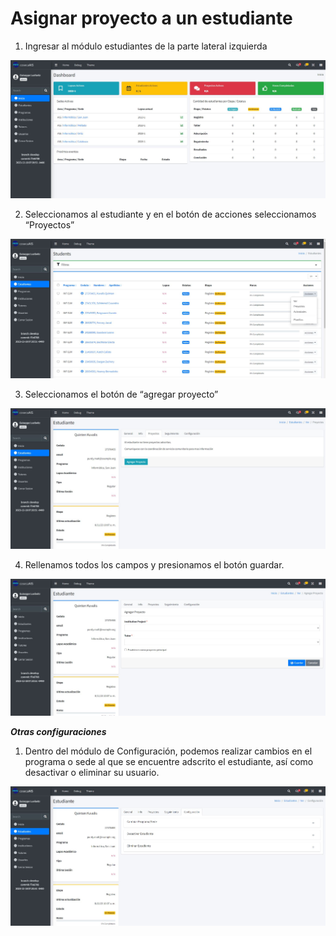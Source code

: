 

# Asignar proyecto a un estudiante

1. Ingresar al módulo estudiantes de la parte lateral izquierda

![Modulo estudiantes](/docs/resources/estudiante_1.jpg)

2. Seleccionamos al estudiante y en el botón de acciones seleccionamos “Proyectos”

![Modulo estudiantes](/docs/resources/estudiante_2.jpg)

3. Seleccionamos el botón de “agregar proyecto”

![Modulo estudiantes](/docs/resources/estudiante_3.jpg)

4. Rellenamos todos los campos y presionamos el botón guardar.

![Modulo estudiantes](/docs/resources/estudiante_4.jpg)


___Otras configuraciones___

1. Dentro del módulo de Configuración, podemos realizar cambios en el programa o sede al que se encuentre adscrito el estudiante, así como desactivar o eliminar su usuario. 

![Modulo estudiantes](/docs/resources/estudiante_5.jpg)

